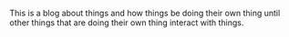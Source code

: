 This is a blog about things and how things be doing their own thing until other things that are doing their own thing interact with things.
